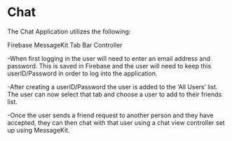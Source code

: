 # Chat






The Chat Application utilizes the following:

Firebase
MessageKit
Tab Bar Controller


-When first logging in the user will need to enter an email address and password. This is saved in Firebase and the user will need to keep this userID/Password in order to log into the application. 

-After creating a userID/Password the user is added to the ‘All Users’ list. The user can now select that tab and choose a user to add to their friends list.

-Once the user sends a friend request to another person and they have accepted, they can then chat with that user using a chat view controller set up using MessageKit. 


